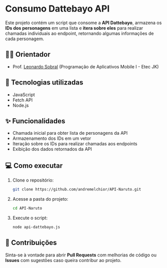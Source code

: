 # Consumo Dattebayo API

Este projeto contém um script que consome a **API Dattebayo**, armazena os **IDs dos personagens** em uma lista e **itera sobre eles** para realizar chamadas individuais ao endpoint, retornando algumas informações de cada personagem.

## 🧑🏻 Orientador
- Prof. [Leonardo Sobral](https://github.com/ardosobral) (Programação de Aplicativos Mobile I - Etec JK)

## 🚀 Tecnologias utilizadas

- JavaScript
- Fetch API
- Node.js

## ✨ Funcionalidades

- Chamada inicial para obter lista de personagens da API 
- Armazenamento dos IDs em um vetor
- Iteração sobre os IDs para realizar chamadas aos endpoints
- Exibição dos dados retornados da API

## 💻 Como executar

1. Clone o repositório:
   ```bash
   git clone https://github.com/andremelchior/API-Naruto.git
   ```

2. Acesse a pasta do projeto:
   ```bash
   cd API-Naruto
   ```
3. Execute o script:
   ```bash
   node api-dattebayo.js
   ```

## 🤝 Contribuições
Sinta-se à vontade para abrir **Pull Requests** com melhorias de código ou **Issues** com sugestões caso queira contribur ao projeto.
